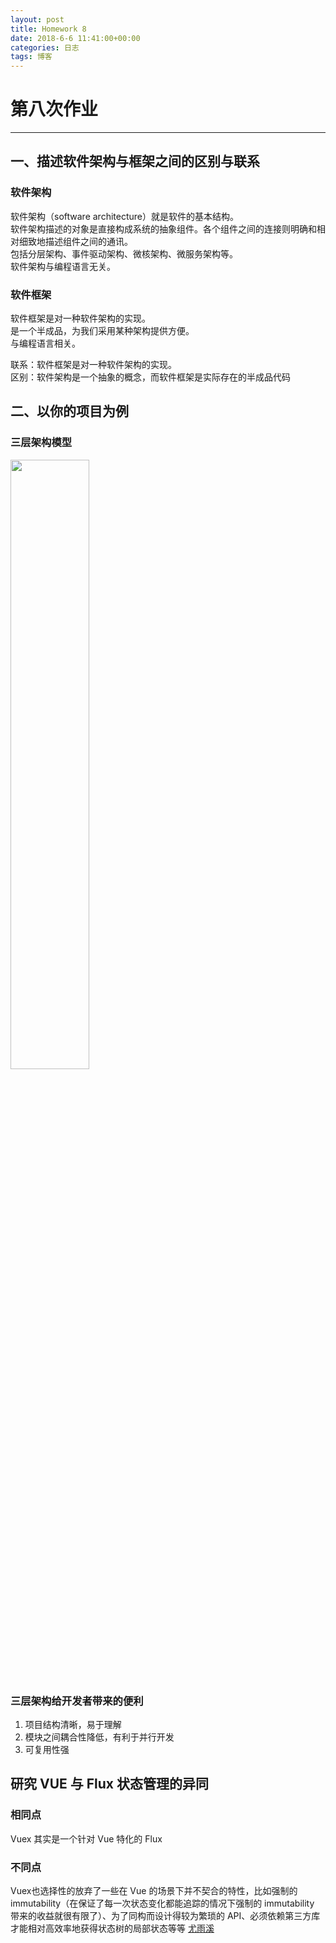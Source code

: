 ```yaml
---
layout: post
title: Homework 8
date: 2018-6-6 11:41:00+00:00
categories: 日志
tags: 博客
---
```


# 第八次作业

------

## 一、描述软件架构与框架之间的区别与联系  

### 软件架构  
软件架构（software architecture）就是软件的基本结构。  
软件架构描述的对象是直接构成系统的抽象组件。各个组件之间的连接则明确和相对细致地描述组件之间的通讯。  
包括分层架构、事件驱动架构、微核架构、微服务架构等。  
软件架构与编程语言无关。  

### 软件框架
软件框架是对一种软件架构的实现。  
是一个半成品，为我们采用某种架构提供方便。  
与编程语言相关。  
  
联系：软件框架是对一种软件架构的实现。  
区别：软件架构是一个抽象的概念，而软件框架是实际存在的半成品代码

## 二、以你的项目为例  
### 三层架构模型  
<img src="http://chuantu.biz/t6/327/1528635526x-1404764792.png" width="50%" height="50%" />  

### 三层架构给开发者带来的便利  

1. 项目结构清晰，易于理解  
2. 模块之间耦合性降低，有利于并行开发  
3. 可复用性强  

## 研究 VUE 与 Flux 状态管理的异同  

### 相同点  
Vuex 其实是一个针对 Vue 特化的 Flux  

### 不同点  
Vuex也选择性的放弃了一些在 Vue 的场景下并不契合的特性，比如强制的 immutability（在保证了每一次状态变化都能追踪的情况下强制的 immutability 带来的收益就很有限了）、为了同构而设计得较为繁琐的 API、必须依赖第三方库才能相对高效率地获得状态树的局部状态等等
[尤雨溪](https://www.zhihu.com/question/38546875/answer/76970954)

